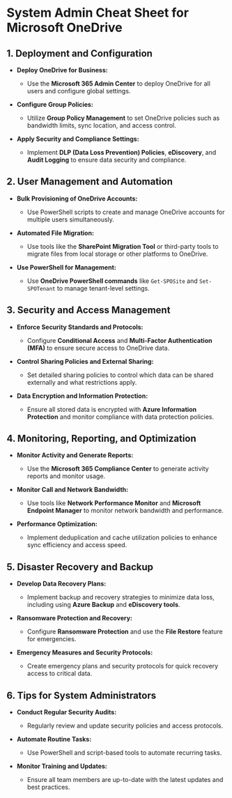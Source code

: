 # System Admin Cheat Sheet for Microsoft OneDrive



## 1. Deployment and Configuration

- **Deploy OneDrive for Business:**
  - Use the **Microsoft 365 Admin Center** to deploy OneDrive for all users and configure global settings.

- **Configure Group Policies:**
  - Utilize **Group Policy Management** to set OneDrive policies such as bandwidth limits, sync location, and access control.

- **Apply Security and Compliance Settings:**
  - Implement **DLP (Data Loss Prevention) Policies**, **eDiscovery**, and **Audit Logging** to ensure data security and compliance.

## 2. User Management and Automation

- **Bulk Provisioning of OneDrive Accounts:**
  - Use PowerShell scripts to create and manage OneDrive accounts for multiple users simultaneously.

- **Automated File Migration:**
  - Use tools like the **SharePoint Migration Tool** or third-party tools to migrate files from local storage or other platforms to OneDrive.

- **Use PowerShell for Management:**
  - Use **OneDrive PowerShell commands** like `Get-SPOSite` and `Set-SPOTenant` to manage tenant-level settings.

## 3. Security and Access Management

- **Enforce Security Standards and Protocols:**
  - Configure **Conditional Access** and **Multi-Factor Authentication (MFA)** to ensure secure access to OneDrive data.

- **Control Sharing Policies and External Sharing:**
  - Set detailed sharing policies to control which data can be shared externally and what restrictions apply.

- **Data Encryption and Information Protection:**
  - Ensure all stored data is encrypted with **Azure Information Protection** and monitor compliance with data protection policies.

## 4. Monitoring, Reporting, and Optimization

- **Monitor Activity and Generate Reports:**
  - Use the **Microsoft 365 Compliance Center** to generate activity reports and monitor usage.

- **Monitor Call and Network Bandwidth:**
  - Use tools like **Network Performance Monitor** and **Microsoft Endpoint Manager** to monitor network bandwidth and performance.

- **Performance Optimization:**
  - Implement deduplication and cache utilization policies to enhance sync efficiency and access speed.

## 5. Disaster Recovery and Backup

- **Develop Data Recovery Plans:**
  - Implement backup and recovery strategies to minimize data loss, including using **Azure Backup** and **eDiscovery tools**.

- **Ransomware Protection and Recovery:**
  - Configure **Ransomware Protection** and use the **File Restore** feature for emergencies.

- **Emergency Measures and Security Protocols:**
  - Create emergency plans and security protocols for quick recovery access to critical data.

## 6. Tips for System Administrators

- **Conduct Regular Security Audits:**
  - Regularly review and update security policies and access protocols.

- **Automate Routine Tasks:**
  - Use PowerShell and script-based tools to automate recurring tasks.

- **Monitor Training and Updates:**
  - Ensure all team members are up-to-date with the latest updates and best practices.
